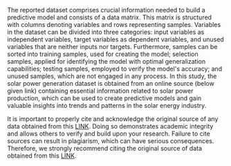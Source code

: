 The reported dataset comprises crucial information needed to build a predictive model and consists of a data matrix. This matrix is structured with columns denoting variables and rows representing samples. Variables in the dataset can be divided into three categories: input variables as independent variables, target variables as dependent variables, and unused variables that are neither inputs nor targets. Furthermore, samples can be sorted into training samples, used for creating the model; selection samples, applied for identifying the model with optimal generalization capabilities; testing samples, employed to verify the model's accuracy; and unused samples, which are not engaged in any process. In this study, the solar power generation dataset is obtained from an online source (below given link) containing essential information related to solar power production, which can be used to create predictive models and gain valuable insights into trends and patterns in the solar energy industry.
<p>It is important to properly cite and acknowledge the original source of any data obtained from this <a href="https://www.youtube.com/redirect?event=video_description&amp;redir_token=QUFFLUhqbk05dE9kdWZweXN3TXNSWXh1T3BJc2RIVEpiQXxBQ3Jtc0tsZTVCM2ZlUU1nXzB1WDRhcTB2OWlzYWVNbzI4RXl5OWNBcFVrWGdxWFNLVS1HNlpwb1p2TEhSYjhZMnYyVUFCMmhEYVljbWJHQklkblJrVmxHUTVKdnpmX3NkVU1oZzFNeDdlUUJ0TFliTm5CLTNRVQ&amp;q=https%3A%2F%2Fwww.neuraldesigner.com%2Ffiles%2Fdatasets%2Fsolarpowergeneration.csv&amp;v=ZtuUvuFuBY0">LINK</a>. Doing so demonstrates academic integrity and allows others to verify and build upon your research. Failure to cite sources can result in plagiarism, which can have serious consequences. Therefore, we strongly recommend citing the original source of data obtained from this <a href="https://www.youtube.com/redirect?event=video_description&amp;redir_token=QUFFLUhqbk05dE9kdWZweXN3TXNSWXh1T3BJc2RIVEpiQXxBQ3Jtc0tsZTVCM2ZlUU1nXzB1WDRhcTB2OWlzYWVNbzI4RXl5OWNBcFVrWGdxWFNLVS1HNlpwb1p2TEhSYjhZMnYyVUFCMmhEYVljbWJHQklkblJrVmxHUTVKdnpmX3NkVU1oZzFNeDdlUUJ0TFliTm5CLTNRVQ&amp;q=https%3A%2F%2Fwww.neuraldesigner.com%2Ffiles%2Fdatasets%2Fsolarpowergeneration.csv&amp;v=ZtuUvuFuBY0">LINK</a>.</p>
<quillbot-extension-portal></quillbot-extension-portal>
